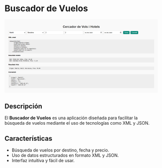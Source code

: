 # Buscador de Vuelos

![Vista previa de la aplicación](vista.png)

## Descripción

El **Buscador de Vuelos** es una aplicación diseñada para facilitar la búsqueda de vuelos mediante el uso de tecnologías como XML y JSON. 

## Características

- Búsqueda de vuelos por destino, fecha y precio.
- Uso de datos estructurados en formato XML y JSON.
- Interfaz intuitiva y fácil de usar.